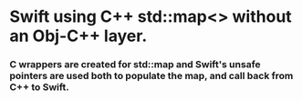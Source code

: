 # Swift using C++ std::map<> without an Obj-C++ layer.

### C wrappers are created for std::map and Swift's unsafe pointers are used both to populate the map, and call back from C++ to Swift.